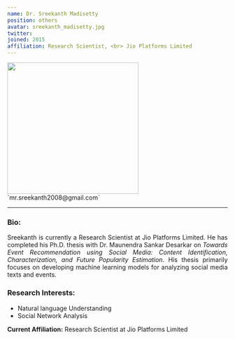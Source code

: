 ```yaml
---
name: Dr. Sreekanth Madisetty
position: others
avatar: sreekanth_madisetty.jpg
twitter:
joined: 2015
affiliation: Research Scientist, <br> Jio Platforms Limited
---
```


<img width="300" src="{{site.baseurl}}/images/people/{{page.avatar}}" data-action="zoom">
<i class="fa fa-envelope-o"> </i> `mr.sreekanth2008@gmail.com`<br>
<hr>

### Bio:
<p style="text-align:justify">
Sreekanth is currently a Research Scientist at Jio Platforms Limited. He has completed his Ph.D. thesis with Dr. Maunendra Sankar Desarkar on <i>Towards Event Recommendation using Social Media:
Content Identification, Characterization, and Future Popularity Estimation</i>. His thesis primarily focuses on developing machine learning models for analyzing social media texts and events.
</p>


### Research Interests:
- Natural language Understanding
- Social Network Analysis

**Current Affiliation:** Research Scientist at Jio Platforms Limited
